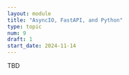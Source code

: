 ```yaml
---
layout: module
title: "AsyncIO, FastAPI, and Python"
type: topic
num: 9
draft: 1
start_date: 2024-11-14
---
```


TBD